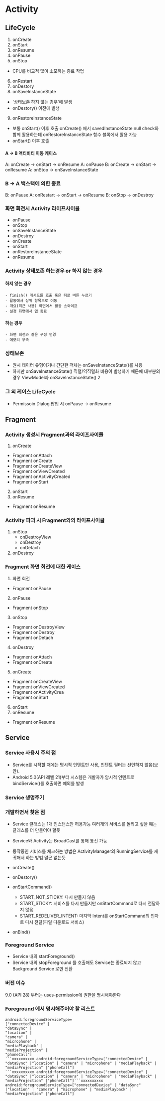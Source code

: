 # Activity

## LifeCycle

1. onCreate
2. onStart
3. onResume
4. onPause
5. onStop

  - CPU를 비교적 많이 소모하는 종료 작업

6. onRestart
7. onDestory
8. onSaveInstanceState 

  - '상태보존 하지 않는 경우'에 발생 
  - onDestory() 이전에 발생

9. onRestoreInstanceState 

  - 보통 onStart() 이후 호출 onCreate() 에서 savedInstanceState null check와 함께 활용하는데 onRestoreInstanceState 함수 블록에서 활용 가능
  - onStart() 이후 호출

#### A -> B 액티비티 이동 케이스

A: onCreate -> onStart -> onResume
A: onPause
B: onCreate -> onStart -> onResume
A: onStop -> onSaveInstanceState

### B -> A 백스택에 의한 종료

B: onPause
A: onRestart -> onStart -> onResume
B: onStop -> onDestroy



### 화면 회전시 Activity 라이프사이클

- onPause
- onStop
- onSaveInstanceState
- onDestroy
- onCreate
- onStart
- onRestoreInstanceState
- onResume

### Activity 상태보존 하는경우 or 하지 않는 경우

  #### 하지 않는 경우

    - finish() 메서드를 호출 혹은 뒤로 버튼 누르기
    - 활동에서 상위 항목으로 이동
    - 개요(최근 사용) 화면에서 활동 스와이프
    - 설정 화면에서 앱 종료

  #### 하는 경우

    - 화면 회전과 같은 구성 변경
    - 메모리 부족

### 상태보존

 - 원시 데이터 유형이거나 간단한 객체는 onSaveInstanceState()를 사용
 - 하지만 onSaveInstanceState() 직렬/역직렬화 비용이 발생하기 때문에 대부분의 경우 ViewModel과 onSaveInstanceState() 2

### 그 외 케이스 LifeCycle

 - Permissoin Dialog 팝업 시 onPause -> onResume


## Fragment

### Activity 생성시 Fragment과의 라이프사이클

1. onCreate

 - Fragment onAttach
 - Fragment onCreate
 - Fragment onCreateView
 - Fragment onViewCreated
 - Fragment onActivityCreated
 - Fragment onStart

2. onStart
3. onResume

 - Fragment onResume 



### Activity 파괴 시 Fragment와의 라이프사이클

1. onStop
   - onDestroyView
   - onDestroy
   - onDetach
2. onDestroy



### Fragment 화면 회전에 대한 케이스

1. 화면 회전

 - Fragment onPause

2. onPause

 - Fragment onStop

3. onStop

 - Fragment onDestroyView
 - Fragment onDestroy
 - Fragment onDetach

4. onDestroy

 - Fragment onAttach
 - Fragment onCreate

5. onCreate

 - Fragment onCreateView
 - Fragment onViewCreated
 - Fragment onActivityCrea
 - Fragment onStart

6. onStart
7. onResume

 - Fragment onResume

## Service

### Service 사용시 주의 점

 - Service를 시작할 때에는 명시적 인텐트만 사용, 인텐트 필터는 선언하지 않음(보안). 
 - Android 5.0(API 레벨 21)부터 시스템은 개발자가 암시적 인텐트로 bindService()를 호출하면 예외를 발생

### Service 생명주기

### 개발하면서 찾은 점

 - Service 클래스는 1개 인스턴스만 허용가능 여러개의 서비스를 돌리고 싶을 떄는 클래스를 더 만들어야 할듯
 - Service와 Activity는 BroadCast를 통해 통신 가능
 - 동작중인 서비스를 체크하는 방법은 ActivityManager의 RunningService를 재귀해서 하는 방법 말곤 없는듯

- onCreate()
- onDestory()
- onStartCommand()
  - START_NOT_STICKY: 다시 만들지 않음
  - START_STICKY: 서비스를 다시 만들지만 onStartCommand로 다시 전달하지 않음
  - START_REDELIVER_INTENT: 마지막 Intent를 onStartCommand의 인자로 다시 전달(파일 다운로드 서비스)
- onBind()



### Foreground Service

- Service 내의 startForeground() 
- Service 내의 stopForeground 를 호출해도 Service는 종료되지 않고 Background Service 로만 전환



### 버전 이슈

9.0 (API 28) 부터는 uses-permission에 권한을 명시해야한다

### Foreground 에서 명시해주어야 할 리스트

```
android:foregroundServiceType=
["connectedDevice" | 
"dataSync" |
"location" | 
"camera" | 
"microphone" | 
"mediaPlayback" | 
"mediaProjection" |
"phoneCall"]
```xxxxxxxxxx android:foregroundServiceType=["connectedDevice" | "dataSync" |"location" | "camera" | "microphone" | "mediaPlayback" | "mediaProjection" |"phoneCall"]
```xxxxxxxxxx android:foregroundServiceType=["connectedDevice" | "dataSync" |"location" | "camera" | "microphone" | "mediaPlayback" | "mediaProjection" |"phoneCall"]```xxxxxxxxxx android:foregroundServiceType=["connectedDevice" | "dataSync" |"location" | "camera" | "microphone" | "mediaPlayback" | "mediaProjection" |"phoneCall"]
```
